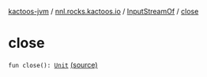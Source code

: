 [kactoos-jvm](../../index.md) / [nnl.rocks.kactoos.io](../index.md) / [InputStreamOf](index.md) / [close](.)

# close

`fun close(): `[`Unit`](https://kotlinlang.org/api/latest/jvm/stdlib/kotlin/-unit/index.html) [(source)](https://github.com/neonailol/kactoos/blob/master/kactoos-jvm/src/main/kotlin/nnl/rocks/kactoos/io/InputStreamOf.kt#L186)